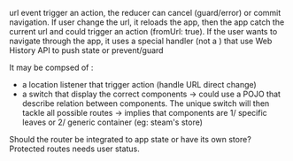 
url event trigger an action, the reducer can cancel (guard/error) or commit navigation.
If user change the url, it reloads the app, then the app catch the current url and could trigger an action (fromUrl: true). If the user wants to navigate through the app, it uses a special handler (not a <a>) that use Web History API to push state or prevent/guard

It may be compsed of :
- a location listener that trigger action (handle URL direct change)
- a switch that display the correct components -> could use a POJO that describe relation between components. The unique switch will then tackle all possible routes -> implies that components are 1/ specific leaves or 2/ generic container (eg: steam's store)

Should the router be integrated to app state or have its own store?
Protected routes needs user status.
